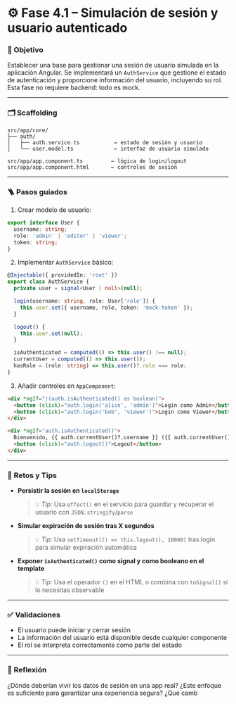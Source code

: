 # ⚙️ Fase 4.1 – Simulación de sesión y usuario autenticado

### 🎯 Objetivo

Establecer una base para gestionar una sesión de usuario simulada en la aplicación Angular. Se implementará un `AuthService` que gestione el estado de autenticación y proporcione información del usuario, incluyendo su rol. Esta fase no requiere backend: todo es mock.

---

### 🗂️ Scaffolding

```
src/app/core/
├── auth/
│   ├── auth.service.ts           ← estado de sesión y usuario
│   └── user.model.ts             ← interfaz de usuario simulado

src/app/app.component.ts         ← lógica de login/logout
src/app/app.component.html       ← controles de sesión
```

---

### 🪜 Pasos guiados

1. Crear modelo de usuario:

```ts
export interface User {
  username: string;
  role: 'admin' | 'editor' | 'viewer';
  token: string;
}
```

2. Implementar `AuthService` básico:

```ts
@Injectable({ providedIn: 'root' })
export class AuthService {
  private user = signal<User | null>(null);

  login(username: string, role: User['role']) {
    this.user.set({ username, role, token: 'mock-token' });
  }

  logout() {
    this.user.set(null);
  }

  isAuthenticated = computed(() => this.user() !== null);
  currentUser = computed(() => this.user());
  hasRole = (role: string) => this.user()?.role === role;
}
```

3. Añadir controles en `AppComponent`:

```html
<div *ngIf="!(auth.isAuthenticated() as boolean)">
  <button (click)="auth.login('alice', 'admin')">Login como Admin</button>
  <button (click)="auth.login('bob', 'viewer')">Login como Viewer</button>
</div>

<div *ngIf="auth.isAuthenticated()">
  Bienvenido, {{ auth.currentUser()?.username }} ({{ auth.currentUser()?.role }})
  <button (click)="auth.logout()">Logout</button>
</div>
```

---

### 🎯 Retos y Tips

* **Persistir la sesión en `localStorage`**

  > 💡 *Tip:* Usa `effect()` en el servicio para guardar y recuperar el usuario con `JSON.stringify`/`parse`

* **Simular expiración de sesión tras X segundos**

  > 💡 *Tip:* Usa `setTimeout(() => this.logout(), 10000)` tras login para simular expiración automática

* **Exponer `isAuthenticated()` como signal y como booleano en el template**

  > 💡 *Tip:* Usa el operador `()` en el HTML o combina con `toSignal()` si lo necesitas observable

---

### ✅ Validaciones

* El usuario puede iniciar y cerrar sesión
* La información del usuario está disponible desde cualquier componente
* El rol se interpreta correctamente como parte del estado

---

### 💬 Reflexión

¿Dónde deberían vivir los datos de sesión en una app real? ¿Este enfoque es suficiente para garantizar una experiencia segura? ¿Qué camb
